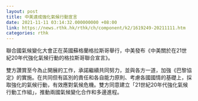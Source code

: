 ```yaml
---
layout: post
title: 中美達成強化氣候行動宣言
date: 2021-11-11 03:14:32.000000000 +08:00
link: https://news.rthk.hk/rthk/ch/component/k2/1619249-20211111.htm
categories: rthk
---
```


聯合國氣候變化大會正在英國蘇格蘭格拉斯哥舉行，中美發布《中美關於在21世紀20年代強化氣候行動的格拉斯哥聯合宣言》。

雙方讚賞至今為止開展的工作，承諾繼續共同努力，並與各方一道，加強《巴黎協定》的實施。在共同但有區別的責任和各自能力原則、考慮各國國情的基礎上，採取強化的氣候行動，有效應對氣候危機。雙方同意建立「21世紀20年代強化氣候行動工作組」，推動兩國氣候變化合作和多邊進程。
